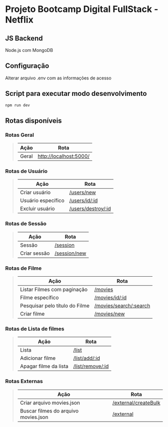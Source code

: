 # Projeto Bootcamp Digital FullStack - Netflix

## JS Backend 
Node.js com MongoDB

## Configuração
Alterar arquivo .env com as informações de acesso


## Script para executar modo desenvolvimento
~~~bash
npm run dev
~~~

## Rotas disponíveis

### Rotas Geral

>Ação | Rota
>-----|-----
>Geral|[http://localhost:5000/](http://localhost:5000/)

### Rotas de Usuário

>Ação | Rota
>-----|-----
>Criar usuário|[/users/new](http://localhost:5000/users/new)
>Usuário específico|[/users/id/:id](http://localhost:5000/users/id/:id)
>Excluir usuário|[/users/destroy/:id](http://localhost:5000/users/destroy/:id)

### Rotas de Sessão

>Ação | Rota
>-----|-----
>Sessão|[/session](http://localhost:5000/session)
>Criar sessão|[/session/new](http://localhost:5000/session/new)

### Rotas de Filme

>Ação | Rota
>-----|-----
>Listar Filmes com paginação|[/movies](http://localhost:5000/movies)
>Filme específico|[/movies/id/:id](http://localhost:5000/movies/id/:id)
>Pesquisar pelo título do Filme|[/movies/search/:search](http://localhost:5000/movies/search/:search)
>Criar filme|[/movies/new](http://localhost:5000/movies/new)

### Rotas de Lista de filmes

>Ação | Rota
>-----|-----
>Lista|[/list](http://localhost:5000/list)
>Adicionar filme|[/list/add/:id](http://localhost:5000/list/add/:id)
>Apagar filme da lista|[/list/remove/:id](http://localhost:5000/list/remove/:id)


### Rotas Externas

>Ação | Rota
>-----|-----
>Criar arquivo movies.json|[/external/createBulk]('http://localhost:5000/external/createBulk)
>Buscar filmes do arquivo movies.json|[/external](http://localhost:5000/external)


